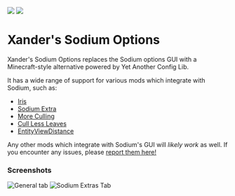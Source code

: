 [![](https://cdn.imb11.dev/xander.png)](https://discord.gg/TKzfYvmcYh)
[![](https://cdn.imb11.dev/mineblock%20badge_64h.png)](https://discord.imb11.dev/)
# Xander's Sodium Options

Xander's Sodium Options replaces the Sodium options GUI with a Minecraft-style alternative powered by Yet Another Config Lib.

It has a wide range of support for various mods which integrate with Sodium, such as:
-   [Iris](https://modrinth.com/mod/iris)
-   [Sodium Extra](https://modrinth.com/mod/sodium-extra)
-   [More Culling](https://modrinth.com/mod/moreculling)
-   [Cull Less Leaves](https://modrinth.com/mod/cull-less-leaves)
-   [EntityViewDistance](https://modrinth.com/mod/entity-view-distance)

Any other mods which integrate with Sodium's GUI will *likely work* as well. If you encounter any issues, please [report them here!](https://github.com/isXander/xanders-sodium-options/issues)

### Screenshots
![General tab](https://cdn.modrinth.com/data/sTkQBVyo/images/551cfdb3c962d064b2a1d5bcc475247519104d00.png)
![Sodium Extras Tab](https://cdn.modrinth.com/data/sTkQBVyo/images/5b87a021c1c93e1330f0eb64365f93347611a169.png)
